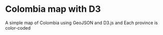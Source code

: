 # Colombia map with D3

A simple map of Colombia using GeoJSON and D3.js and Each province is color-coded

